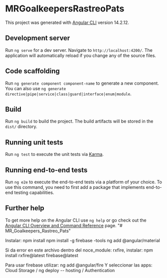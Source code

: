 # MRGoalkeepersRastreoPats

This project was generated with [Angular CLI](https://github.com/angular/angular-cli) version 14.2.12.

## Development server

Run `ng serve` for a dev server. Navigate to `http://localhost:4200/`. The application will automatically reload if you change any of the source files.

## Code scaffolding

Run `ng generate component component-name` to generate a new component. You can also use `ng generate directive|pipe|service|class|guard|interface|enum|module`.

## Build

Run `ng build` to build the project. The build artifacts will be stored in the `dist/` directory.

## Running unit tests

Run `ng test` to execute the unit tests via [Karma](https://karma-runner.github.io).

## Running end-to-end tests

Run `ng e2e` to execute the end-to-end tests via a platform of your choice. To use this command, you need to first add a package that implements end-to-end testing capabilities.

## Further help

To get more help on the Angular CLI use `ng help` or go check out the [Angular CLI Overview and Command Reference](https://angular.io/cli) page.
"# MR_Goalkeepers_Rastreo_Pats" 


Instalar:
npm install
npm install -g firebase -tools
ng add @angular/material

Si da error en este archivo dentro del noce_module: rxfire, instalar: 
npm install rxfire@latest firebase@latest

Para usar firebase utilizar:
ng add @angular/fire
Y seleccionar las apps:
Cloud Storage / ng deploy -- hosting / Authentication


<!-- PARA SALIR A PRODUCCIÓN:

- Luego de editad la ubicación en el modulo de editar-ubicación se rompe la img del bolso. LISTO.

- Lista de Equipamientos: Ocultar el botón y el componente "Todo el equipamiento" (cambiarle el texto a Todos los equipamientos"). LISTO.
- Crear Equipamiento: Ocultar inputs de imagenes de partes de equipamiento. LISTO.
- Crear Equipamiento: Redirige a la home y debería redirigir al listado de equipamientos o a detalle de dicho equipamiento. LISTO.
- Crear Arqueros: Igual que Crear Equipamiento. LISTO.

- Lista Arqueros: al eliminar un arquero se elimina la lista entera, debo renderizar o volver a ingresar al componente para que cargue la lista con los arqueros que quedaron. LISTO. 
- Lista Equipamientos: al eliminar un equipamiento se elimina la lista entera, debo renderizar o volver a ingresar al componente para que cargue la lista con los equipamientos que quedaron.  LISTO.
 -->



<!-- Featuring:
- Router: Ver de reutilizar lo más posible el clubParam enviandoló y no tomandolo tantas veces de la url.

- SNACKBAR: Crear un servicio y llamarlo desde ahí para no repetirlo en todos lados.

- BOLSOS:
. Aplicar estilos al dropdown de equipamiento y a la tabla que se renderiza. Ver tema imagenes. 
. Aplicar estilos en los botones de editar ubicacion y fecha, también en el formulario de ubicación.
. Se crea sección para editar la ubicación del equipamiento pero se deja suspendido el tema de colocarle fecha.
. Carrucel de fotos para subir foto de cada parte del equipamiento.
. Cambiar en todos los lados que diga bolso por equipamiento.

- ARQUEROS: Crear un componente que liste todos los arqueros, según linea en orden de división.

- Mejorar los permisos de quien puede eliminar en firebase.

- LOGIN: Se dispara un mensaje Error al loguearse bien.

- Registro: Colocar advertencia que deben ser minimo 6 caracteres en contraseña.

-->

